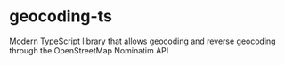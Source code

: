 # geocoding-ts
Modern TypeScript library that allows geocoding and reverse geocoding through the OpenStreetMap Nominatim API
